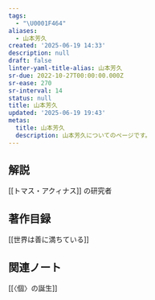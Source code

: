 ```yaml
---
tags:
  - "\U0001F464"
aliases:
  - 山本芳久
created: '2025-06-19 14:33'
description: null
draft: false
linter-yaml-title-alias: 山本芳久
sr-due: 2022-10-27T00:00:00.000Z
sr-ease: 270
sr-interval: 14
status: null
title: 山本芳久
updated: '2025-06-19 19:43'
metas:
  title: 山本芳久
  description: 山本芳久についてのページです。
---
```

## 解説
[[トマス・アクィナス]] の研究者
## 著作目録
[[世界は善に満ちている]]
## 関連ノート
[[〈個〉の誕生]]
